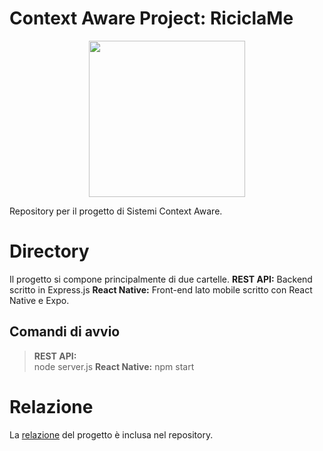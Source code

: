# Context Aware Project: RiciclaMe
<center>
<img src="http://i65.tinypic.com/25h1ugp.png" width="250">
</center>

Repository per il progetto di Sistemi Context Aware.

# Directory

Il progetto si compone principalmente di due cartelle.
**REST API:** Backend scritto in Express.js
**React Native:** Front-end lato mobile scritto con React Native e Expo.

## Comandi di avvio

> **REST API:**  
 node server.js
> **React Native:**
npm start

# Relazione

La [relazione](https://github.com/flamel13/ContextAwareProject/blob/master/Relazione_CAS_Michele_Contu.pdf) del progetto è inclusa nel repository.
